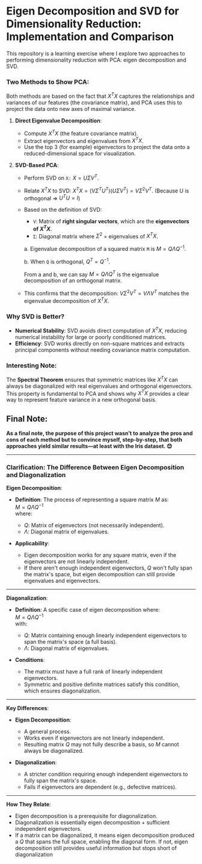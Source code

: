 # Eigen Decomposition and SVD for Dimensionality Reduction: Implementation and Comparison

This repository is a learning exercise where I explore two approaches to performing dimensionality reduction with PCA: eigen decomposition and SVD.

### Two Methods to Show PCA:
Both methods are based on the fact that $`X^T X`$ captures the relationships and variances of our features (the covariance matrix), and PCA uses this to project the data onto new axes of maximal variance.

1. **Direct Eigenvalue Decomposition**:
   - Compute $`X^TX`$ (the feature covariance matrix).
   - Extract eigenvectors and eigenvalues from $`X^T X`$.
   - Use the top 3 (for example) eigenvectors to project the data onto a reduced-dimensional space for visualization.

2. **SVD-Based PCA**:
   - Perform SVD on `X:` $`X = U Σ V^T`$.
   - Relate $`X^TX`$ to SVD: $`X^TX = (VΣ^TU^T)(UΣV^T) = VΣ^2V^T`$. (Because U is orthogonal => $`U^TU = I`$)
   - Based on the definition of SVD:
     - `V`: Matrix of **right singular vectors**, which are the **eigenvectors of $`X^TX`$**.
     - `Σ`: Diagonal matrix where $`Σ^2`$ = eigenvalues of $`X^TX`$.

      a. Eigenvalue decomposition of a squared matrix `M` is $`M = Q Λ Q^{-1}`$.

      b. When `Q` is orthogonal, $`Q^T = Q^{-1}`$.

      From a and b, we can say $`M = QΛQ^T`$ is the eigenvalue decomposition of an orthogonal matrix.

   - This confirms that the decomposition: $`VΣ^2V^T = VΛV^T`$ matches the eigenvalue decomposition of $`X^TX`$.

### Why SVD is Better?
- **Numerical Stability**: SVD avoids direct computation of $`X^TX`$, reducing numerical instability for large or poorly conditioned matrices.
- **Efficiency**: SVD works directly on non-square matrices and extracts principal components without needing covariance matrix computation.

### Interesting Note:
The **Spectral Theorem** ensures that symmetric matrices like $`X^TX`$ can always be diagonalized with real eigenvalues and orthogonal eigenvectors. This property is fundamental to PCA and shows why $`X^TX`$ provides a clear way to represent feature variance in a new orthogonal basis.

## Final Note:
**As a final note, the purpose of this project wasn’t to analyze the pros and cons of each method but to convince myself, step-by-step, that both approaches yield similar results—at least with the Iris dataset. 😊**


---


### Clarification: The Difference Between Eigen Decomposition and Diagonalization

**Eigen Decomposition**:

- **Definition**: The process of representing a square matrix $M$ as:  
  $` M = Q \Lambda Q^{-1} `$  
  where:  
  - $Q$: Matrix of eigenvectors (not necessarily independent).  
  - $\Lambda$: Diagonal matrix of eigenvalues.  

- **Applicability**:  
  - Eigen decomposition works for any square matrix, even if the eigenvectors are not linearly independent.  
  - If there aren't enough independent eigenvectors, $Q$ won't fully span the matrix's space, but eigen decomposition can still provide eigenvalues and eigenvectors.

---

**Diagonalization**:

- **Definition**: A specific case of eigen decomposition where:  
  $`M = Q \Lambda Q^{-1} `$  
  with:  
  - $Q$: Matrix containing enough linearly independent eigenvectors to span the matrix's space (a full basis).  
  - $\Lambda$: Diagonal matrix of eigenvalues.  

- **Conditions**:  
  - The matrix must have a full rank of linearly independent eigenvectors.  
  - Symmetric and positive definite matrices satisfy this condition, which ensures diagonalization.

---

**Key Differences**:

- **Eigen Decomposition**:  
  - A general process.  
  - Works even if eigenvectors are not linearly independent.  
  - Resulting matrix $Q$ may not fully describe a basis, so $M$ cannot always be diagonalized.  

- **Diagonalization**:  
  - A stricter condition requiring enough independent eigenvectors to fully span the matrix's space.  
  - Fails if eigenvectors are dependent (e.g., defective matrices).

---

**How They Relate**:

- Eigen decomposition is a prerequisite for diagonalization.  
- Diagonalization is essentially eigen decomposition + sufficient independent eigenvectors.  
- If a matrix can be diagonalized, it means eigen decomposition produced a $Q$ that spans the full space, enabling the diagonal form. If not, eigen decomposition still provides useful information but stops short of diagonalization
